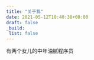 ```yaml
---
title: "关于我"
date: 2021-05-12T10:40:38+08:00
draft: false
_build:
 list: false
---
```


有两个女儿的中年油腻程序员
